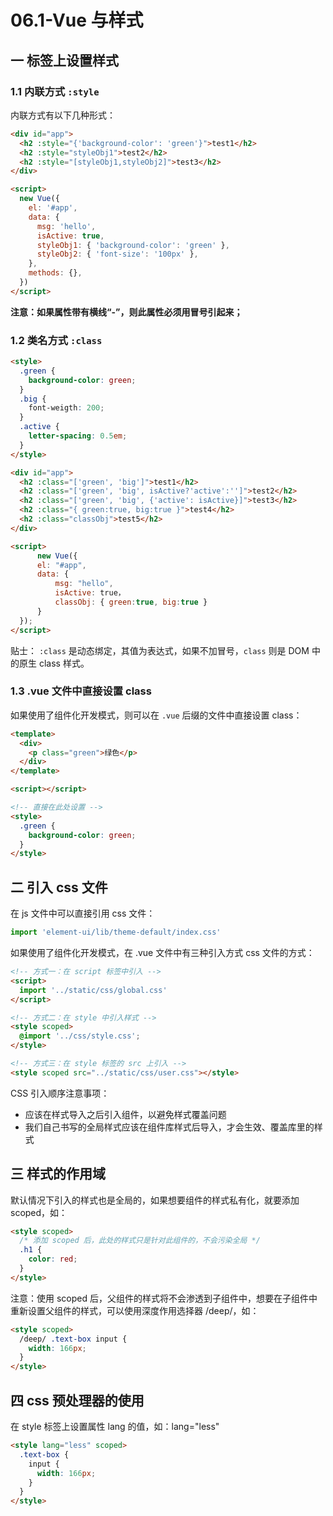 # 06.1-Vue 与样式

## 一 标签上设置样式

### 1.1 内联方式 `:style`

内联方式有以下几种形式：

```html
<div id="app">
  <h2 :style="{'background-color': 'green'}">test1</h2>
  <h2 :style="styleObj1">test2</h2>
  <h2 :style="[styleObj1,styleObj2]">test3</h2>
</div>

<script>
  new Vue({
    el: '#app',
    data: {
      msg: 'hello',
      isActive: true,
      styleObj1: { 'background-color': 'green' },
      styleObj2: { 'font-size': '100px' },
    },
    methods: {},
  })
</script>
```

**注意：如果属性带有横线“-”，则此属性必须用冒号引起来；**

### 1.2 类名方式 `:class`

```html
<style>
  .green {
    background-color: green;
  }
  .big {
    font-weigth: 200;
  }
  .active {
    letter-spacing: 0.5em;
  }
</style>

<div id="app">
  <h2 :class="['green', 'big']">test1</h2>
  <h2 :class="['green', 'big', isActive?'active':'']">test2</h2>
  <h2 :class="['green', 'big', {'active': isActive}]">test3</h2>
  <h2 :class="{ green:true, big:true }">test4</h2>
  <h2 :class="classObj">test5</h2>
</div>

<script>
      new Vue({
      el: "#app",
      data: {
          msg: "hello",
          isActive: true，
          classObj: { green:true, big:true }
      }
  });
</script>
```

贴士： `:class` 是动态绑定，其值为表达式，如果不加冒号，`class` 则是 DOM 中的原生 class 样式。

### 1.3 .vue 文件中直接设置 class

如果使用了组件化开发模式，则可以在 `.vue` 后缀的文件中直接设置 class：

```html
<template>
  <div>
    <p class="green">绿色</p>
  </div>
</template>

<script></script>

<!-- 直接在此处设置 -->
<style>
  .green {
    background-color: green;
  }
</style>
```

## 二 引入 css 文件

在 js 文件中可以直接引用 css 文件：

```js
import 'element-ui/lib/theme-default/index.css'
```

如果使用了组件化开发模式，在 .vue 文件中有三种引入方式 css 文件的方式：

```html
<!-- 方式一：在 script 标签中引入 -->
<script>
  import '../static/css/global.css'
</script>

<!-- 方式二：在 style 中引入样式 -->
<style scoped>
  @import '../css/style.css';
</style>

<!-- 方式三：在 style 标签的 src 上引入 -->
<style scoped src="../static/css/user.css"></style>
```

CSS 引入顺序注意事项：

- 应该在样式导入之后引入组件，以避免样式覆盖问题
- 我们自己书写的全局样式应该在组件库样式后导入，才会生效、覆盖库里的样式

## 三 样式的作用域

默认情况下引入的样式也是全局的，如果想要组件的样式私有化，就要添加 scoped，如：

```html
<style scoped>
  /* 添加 scoped 后，此处的样式只是针对此组件的，不会污染全局 */
  .h1 {
    color: red;
  }
</style>
```

注意：使用 scoped 后，父组件的样式将不会渗透到子组件中，想要在子组件中重新设置父组件的样式，可以使用深度作用选择器 /deep/，如：

```html
<style scoped>
  /deep/ .text-box input {
    width: 166px;
  }
</style>
```

## 四 css 预处理器的使用

在 style 标签上设置属性 lang 的值，如：lang="less"

```html
<style lang="less" scoped>
  .text-box {
    input {
      width: 166px;
    }
  }
</style>
```
